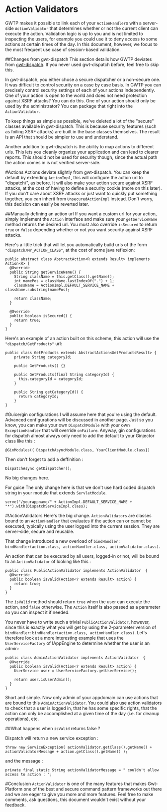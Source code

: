 # Action Validators
GWTP makes it possible to link each of your `ActionHandler`s with a server-side `ActionValidator` that determines whether or not the current client can execute the action. Validation logic is up to you and is not limited to inspecting the users, for example you could use it to deny access to some actions at certain times of the day. In this document, however, we focus to the most frequent use case of session-based validation.

##Changes from gwt-dispatch
This section details how GWTP deviates from [gwt-dispatch](http://code.google.com/p/gwt-dispatch/). If you never used gwt-dispatch before, feel free to skip this.

In gwt-dispatch, you either chose a secure dispatcher or a non-secure one. It was difficult to control security on a case by case basis. In GWTP you can precisely control security settings of each of your actions independently. One of your action is open to the world and does not need protection against XSRF attacks? You can do this. One of your action should only be used by the administrator? You can package that right into the `ActionValidator`.

To keep things as simple as possible, we've deleted a lot of the "secure" classes available in gwt-dispatch. This is because security features (such as foiling XSRF attacks) are built in the base classes themselves. The result is an API that should be simpler to use and understand.

Another addition to gwt-dispatch is the ability to map actions to different urls. This lets you cleanly organize your application and can lead to clearer reports. This should not be used for security though, since the actual path the action comes in is not verified server-side.

#Actions
Actions deviate slightly from gwt-dispatch. You can keep the default by extending `ActionImpl`, this will configure the action url to "dispatch/", as before. It will also make your action secure against XSRF attacks, at the cost of having to define a security cookie (more on this later). If you don't care about XSRF attacks or just want to quickly put something together, you can inherit from `UnsecuredActionImpl` instead. Don't worry, this decision can easily be reverted later.

##Manually defining an action url
If you want a custom url for your action, simply implement the `Action` interface and make sure your `getServiceName` method returns the desired url. You must also override `isSecured` to return `true` or `false` depending whether or not you want security against XSRF attacks.

Here's a little trick that will let you automatically build urls of the form `"dispatch/MY_ACTION_CLASS"`, at the cost of some java reflexion:


```
public abstract class AbstractAction<R extends Result> implements Action<R> {
  @Override
  public String getServiceName() {
    String className = this.getClass().getName();
    int namePos = className.lastIndexOf(".") + 1;
    className = ActionImpl.DEFAULT_SERVICE_NAME + className.substring(namePos);

    return className;
  }

  @Override
  public boolean isSecured() {
    return true;
  }
}
```

Here's an example of an action built on this scheme, this action will use the `"dispatch/GetProducts"` url:


```
public class GetProducts extends AbstractAction<GetProductsResult> {
    private String categoryId;

    public GetProducts() {}

    public GetProducts(final String categoryId) {
      this.categoryId = categoryId;
    }

    public String getCategoryId() {
      return categoryId;
    }
}
```

#Guice/gin configurations
I will assume here that you're using the default. Advanced configurations will be discussed in another page. Just so you know, you can make your own `DispatchModule` with your own `ExceptionHandler` that will override `onFailure`. Anyway, gin configurations for dispatch almost always only need to add the default to your Ginjector class like this :

`@GinModules({ DispatchAsyncModule.class, YourClientModule.class})`

Then don't forget to add a deffinition :

`DispatchAsync getDispatcher();`

No big changes here.

For guice
The only change here is that we don't use hard coded dispatch string in your module that extends `ServletModule`.

`serve("/yourappname/" + ActionImpl.DEFAULT_SERVICE_NAME + "*").with(DispatchServiceImpl.class);`

#!ActionValidators
Here's the big change. `ActionValidators` are classes bound to an `ActionHandler` that evaluates if the action can or cannot be executed, typically using the user logged into the current session. They are server-side, secure and reusable.

That change introduced a new overload of `bindHandler` : `bindHandler(action.class, actionHandler.class, actionValidator.class)`.

An action that can be executed by all users, logged-in or not, will be bound to an `ActionValidator` of looking like this :

```
public class PublicActionValidator implements ActionValidator  {
  @Override
  public boolean isValid(Action<? extends Result> action) {
    return true;
  }
}
```

The `isValid` method should return `true` when the user can execute the action, and `false` otherwise. The `Action` itself is also passed as a parameter so you can inspect it if needed.

You never have to write such a trivial `PublicActionValidator`, however, since this is exactly what you will get by using the 2-parameter version of `bindHandler`: `bindHandler(action.class, actionHandler.class)`. Let's therefore look at a more interesting example that uses the `UserServiceFactory` of !AppEngine to determine whether the user is an admin:

```
public class AdminActionValidator implements ActionValidator  {
  @Override
  public boolean isValid(Action<? extends Result> action) {
    UserService user = UserServiceFactory.getUserService();

    return user.isUserAdmin();
  }
}
```

Short and simple. Now only admin of your appdomain can use actions that are bound to this `AdminActionValidator`. You could also use action validators to check that a user is logged in, that he has some specific rights, that the action can only be accomplished at a given time of the day (i.e. for cleanup operations), etc.

##What happens when `isValid` returns false ?

Dispatch will return a new service exception :

```
throw new ServiceException( actionValidator.getClass().getName() + actionValidatorMessage + action.getClass().getName() );
```

and the message :

```
private final static String actionValidatorMessage = " couldn't allow access to action : ";
```

#Conclusion
`ActionValidator` is one of the many features that makes Gwt-Platform one of the best and secure command pattern frameworks out there and we are eager to give you more and more features. Feel free to make comments, ask questions, this document wouldn't exist without your feedback.
